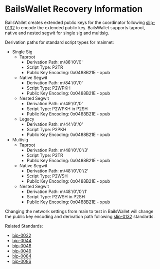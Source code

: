 # BailsWallet Recovery Information

BailsWallet creates extended public keys for the coordinator following [slip-0132](https://github.com/satoshilabs/slips/blob/master/slip-0132.md) to encode the extended public key. BailsWallet supports taproot, native and nested segwit for single sig and multisig.

Derivation paths for standard script types for mainnet:

- Single Sig
	- Taproot
		- Derivation Path: m/86'/0'/0'
		- Script Type: P2TR
		- Public Key Encoding: 0x0488B21E - xpub
	- Native Segwit
		- Derivation Path: m/84'/0'/0'
		- Script Type: P2WPKH
		- Public Key Encoding: 0x0488B21E - xpub
	- Nested Segwit
		- Derivation Path: m/49'/0'/0'
		- Script Type: P2WPKH in P2SH
		- Public Key Encoding: 0x0488B21E - xpub
	- Legacy
        - Derivation Path: m/44'/0'/0'
		- Script Type: P2PKH
		- Public Key Encoding: 0x0488B21E - xpub
- Multisig
	- Taproot
		- Derivation Path: m/48'/0'/0'/3'
		- Script Type: P2TR
		- Public Key Encoding: 0x0488B21E - xpub
	- Native Segwit
		- Derivation Path: m/48'/0'/0'/2'
		- Script Type: P2WSH
		- Public Key Encoding: 0x0488B21E - xpub
	- Nested Segwit
		- Derivation Path: m/48'/0'/0'/1'
		- Script Type: P2WSH in P2SH
		- Public Key Encoding: 0x0488B21E - xpub


Changing the network settings from main to test in BailsWallet will change the public key encoding and derivation path following [slip-0132](https://github.com/satoshilabs/slips/blob/master/slip-0132.md) standards.

Related Standards:
- [bip-0032](https://github.com/bitcoin/bips/blob/master/bip-0032.mediawiki)
- [bip-0044](https://github.com/bitcoin/bips/blob/master/bip-0044.mediawiki)
- [bip-0048](https://github.com/bitcoin/bips/blob/master/bip-0048.mediawiki)
- [bip-0049](https://github.com/bitcoin/bips/blob/master/bip-0049.mediawiki)
- [bip-0084](https://github.com/bitcoin/bips/blob/master/bip-0084.mediawiki)
- [bip-0086](https://github.com/bitcoin/bips/blob/master/bip-0086.mediawiki)
